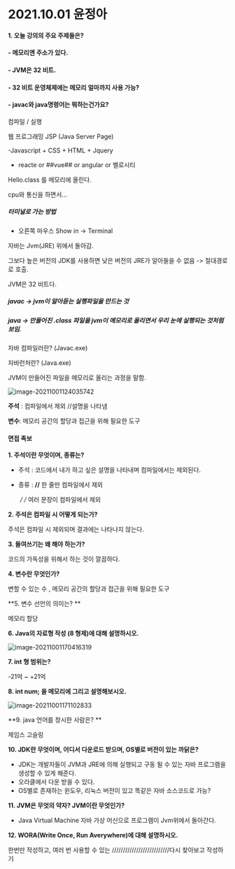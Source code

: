 # 2021.10.01 윤정아

#### 1. 오늘 강의의 주요 주제들은?

#### - 메모리엔 주소가 있다.

#### - JVM은 32 비트.

#### - 32 비트 운영체제에는 메모리 얼마까지 사용 가능?

#### - javac와 java명령어는 뭐하는건가요?

컴파일 / 실행





 웹 프로그래밍 JSP (Java Server Page)

-Javascript + CSS + HTML + Jquery

- reacte or ##vue## or angular or 벨로시티



Hello.class 를 메모리에 올린다.

cpu와 통신을 하면서...



##### 터미널로 가는 방법 

- 오른쪽 마우스 Show in -> Terminal

자바는 Jvm(JRE) 위에서 돌아감.

그보다 높은 버전의 JDK를 사용하면 낮은 버전의 JRE가 알아들을 수 없음 -> 절대경로로 호출.

JVM은 32 비트다.



##### javac -> jvm이 알아듣는 실행파일을 만드는 것 

##### java -> 만들어진 .class 파일을 jvm이 메모리로 올리면서 우리 눈에 실행되는 것처럼 보임.

자바 컴파일러란? (Javac.exe)

자바런처란? (Java.exe)

JVM이 만들어진 파일을 메모리로 올리는 과정을 말함. 



![image-20211001124035742](C:\Users\JungAh\AppData\Roaming\Typora\typora-user-images\image-20211001124035742.png)





**주석** : 컴파일에서 제외  //설명을 나타냄

**변수**: 메모리 공간의 할당과 접근을 위해 필요한 도구 





#### 면접 족보 #####

**1. 주석이란 무엇이며, 종류는?**

- 주석 : 코드에서 내가 하고 싶은 설명을 나타내며 컴파일에서는 제외된다. 

- 종류 : **//** 한 줄만 컴파일에서 제외 

  ​			**/* */**  여러 문장이 컴파일에서 제외 

**2. 주석은 컴파일 시 어떻게 되는가?**

주석은 컴파일 시 제외되며 결과에는 나타나지 않는다.

**3. 들여쓰기는 왜 해야 하는가?**

코드의 가독성을 위해서 하는 것이 깔끔하다. 

**4. 변수란 무엇인가?**

변할 수 있는 수 , 메모리 공간의 할당과 접근을 위해 필요한 도구

**5. 변수 선언의 의미는? **

메모리 할당 

**6. Java의 자료형 작성 (8 형제)에 대해 설명하시오.**

![image-20211001170416319](C:\Users\JungAh\AppData\Roaming\Typora\typora-user-images\image-20211001170416319.png)



**7. int 형 범위는?**

-21억 ~ +21억

**8. int num; 을 메모리에 그리고 설명해보시오.**

![image-20211001171102833](C:\Users\JungAh\AppData\Roaming\Typora\typora-user-images\image-20211001171102833.png)

**9. java 언어를 창시한 사람은? **

제임스 고슬링

**10. JDK란 무엇이며, 어디서 다운로드 받으며, OS별로 버전이 있는 까닭은?**

- JDK는 개발자들이 JVM과 JRE에 의해 실행되고 구동 될 수 있는 자바 프로그램을 생성할 수 있게 해준다.
- 오라클에서 다운 받을 수 있다.
- OS별로 존재하는 윈도우, 리눅스 버전이 있고 똑같은 자바 소스코드로 가능? 

**11. JVM은 무엇의 약자? JVM이란 무엇인가?**

- Java Virtual Machine 자바 가상 머신으로 프로그램이 Jvm위에서 돌아간다. 

**12. WORA(Write Once, Run Averywhere)에 대해 설명하시오.**

한번만 작성하고, 여러 번 사용할 수 있는 //////////////////////////다시 찾아보고 작성하기 